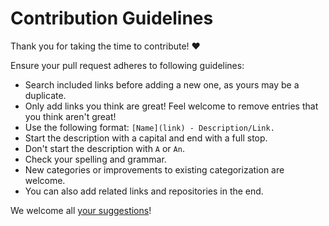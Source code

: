 # Contribution Guidelines

Thank you for taking the time to contribute! ♥️

Ensure your pull request adheres to following guidelines:

- Search included links before adding a new one, as yours may be a duplicate.
- Only add links you think are great! Feel welcome to remove entries that you think aren't great!
- Use the following format: `[Name](link) - Description/Link.`
- Start the description with a capital and end with a full stop.
- Don't start the description with `A` or `An`.
- Check your spelling and grammar.
- New categories or improvements to existing categorization are welcome.
- You can also add related links and repositories in the end.

We welcome all [your suggestions](../../edit/master/README.md)!
